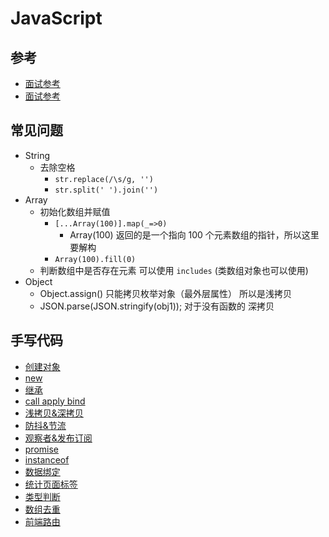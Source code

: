 # JavaScript

## 参考

- [面试参考](https://juejin.im/post/5d8989296fb9a06b1f147070#heading-10)
- [面试参考](https://juejin.im/post/5d87985d6fb9a06add4e6ac3#heading-13)

## 常见问题

- String
  - 去除空格
    - `str.replace(/\s/g, '')`
    - `str.split(' ').join('')`
- Array
  - 初始化数组并赋值
    - `[...Array(100)].map(_=>0)`
      - Array(100) 返回的是一个指向 100 个元素数组的指针，所以这里要解构
    - `Array(100).fill(0)`
  - 判断数组中是否存在元素 可以使用 `includes` (类数组对象也可以使用)
- Object
  - Object.assign() 只能拷贝枚举对象（最外层属性） 所以是浅拷贝
  - JSON.parse(JSON.stringify(obj1)); 对于没有函数的 深拷贝

## 手写代码

- [创建对象](/js/create.html)
- [new](/js/new.html)
- [继承](/js/class.html)
- [call apply bind](/js/cab.html)
- [浅拷贝&深拷贝](/js/copy.html)
- [防抖&节流](/js/debounce.html)
- [观察者&发布订阅](/js/observer.html)
- [promise](/js/promise.html)
- [instanceof](/js/typeof.html)
- [数据绑定](/js/databind.html)
- [统计页面标签](/js/tag.html)
- [类型判断](/js/typeof.html)
- [数组去重](/js/arrayunique.html)
- [前端路由](/js/route.html)
